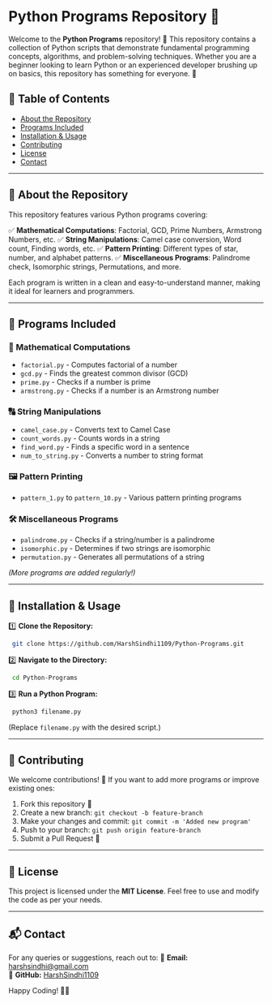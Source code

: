 # Python Programs Repository 🐍

Welcome to the **Python Programs** repository! 🚀 This repository contains a collection of Python scripts that demonstrate fundamental programming concepts, algorithms, and problem-solving techniques. Whether you are a beginner looking to learn Python or an experienced developer brushing up on basics, this repository has something for everyone. 🎯

## 📌 Table of Contents

- [About the Repository](#about-the-repository)
- [Programs Included](#programs-included)
- [Installation & Usage](#installation--usage)
- [Contributing](#contributing)
- [License](#license)
- [Contact](#contact)

---

## 📖 About the Repository

This repository features various Python programs covering:

✅ **Mathematical Computations**: Factorial, GCD, Prime Numbers, Armstrong Numbers, etc.
✅ **String Manipulations**: Camel case conversion, Word count, Finding words, etc.
✅ **Pattern Printing**: Different types of star, number, and alphabet patterns.
✅ **Miscellaneous Programs**: Palindrome check, Isomorphic strings, Permutations, and more.

Each program is written in a clean and easy-to-understand manner, making it ideal for learners and programmers.

---

## 📝 Programs Included

### 🔢 Mathematical Computations
- `factorial.py` - Computes factorial of a number
- `gcd.py` - Finds the greatest common divisor (GCD)
- `prime.py` - Checks if a number is prime
- `armstrong.py` - Checks if a number is an Armstrong number

### 🔠 String Manipulations
- `camel_case.py` - Converts text to Camel Case
- `count_words.py` - Counts words in a string
- `find_word.py` - Finds a specific word in a sentence
- `num_to_string.py` - Converts a number to string format

### 🖼️ Pattern Printing
- `pattern_1.py` to `pattern_10.py` - Various pattern printing programs

### 🛠️ Miscellaneous Programs
- `palindrome.py` - Checks if a string/number is a palindrome
- `isomorphic.py` - Determines if two strings are isomorphic
- `permutation.py` - Generates all permutations of a string

_(More programs are added regularly!)_

---

## 🚀 Installation & Usage

1️⃣ **Clone the Repository:**
```bash
 git clone https://github.com/HarshSindhi1109/Python-Programs.git
```

2️⃣ **Navigate to the Directory:**
```bash
 cd Python-Programs
```

3️⃣ **Run a Python Program:**
```bash
 python3 filename.py
```
(Replace `filename.py` with the desired script.)

---

## 🤝 Contributing

We welcome contributions! 🎉 If you want to add more programs or improve existing ones:

1. Fork this repository 🍴
2. Create a new branch: `git checkout -b feature-branch`
3. Make your changes and commit: `git commit -m 'Added new program'`
4. Push to your branch: `git push origin feature-branch`
5. Submit a Pull Request 🔁

---

## 📜 License

This project is licensed under the **MIT License**. Feel free to use and modify the code as per your needs. 

---

## 📬 Contact

For any queries or suggestions, reach out to:
📧 **Email:** harshsindhi@gmail.com  
🐙 **GitHub:** [HarshSindhi1109](https://github.com/HarshSindhi1109)

Happy Coding! 🚀🐍
